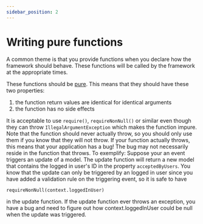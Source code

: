 ```yaml
---
sidebar_position: 2
---
```


# Writing pure functions

A common theme is that you provide functions when you declare how the framework should behave. These functions will
be called by the framework at the appropriate times.

These functions should be [pure](https://en.wikipedia.org/wiki/Pure_function). This means that they should have these
two properties:

1. the function return values are identical for identical arguments
2. the function has no side effects

It is acceptable to use `require()`, `requireNonNull()` or similar even though they can throw `IllegalArgumentException` which
makes the
function impure. Note that the function should never actually throw, so you should only use them if you know that they
will not throw. If your function actually throws, this means that your application has a bug! The bug may not
necessarily reside in the function that throws. To exemplify: Suppose your an event triggers an update of a model. The
update function will return a new model that contains the logged in user's ID in the property `acceptedByUsers`. You
know that the update can only be triggered by an logged in user since you have added a validation rule on the triggering
event, so it is safe to have 

```
requireNonNull(context.loggedInUser)
```
 in the update function. If the update function ever
throws an exception, you have a bug and need to figure out how context.loggedInUser could be null when
the update was triggered.